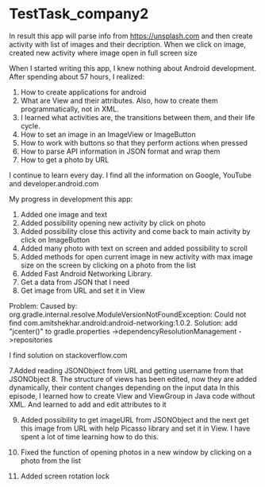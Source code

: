 # TestTask_company2
In result this app will parse info from https://unsplash.com and then create activity with list of images and their decription. When we click on image, created new activity where image open in full screen size

When I started writing this app, I knew nothing about Android development. After spending about 57 hours, I realized:
1. How to create applications for android
2. What are View and their attributes. Also, how to create them programmatically, not in XML.
3. I learned what activities are, the transitions between them, and their life cycle.
4. How to set an image in an ImageView or ImageButton
5. How to work with buttons so that they perform actions when pressed
6. How to parse API information in JSON format and wrap them
7. How to get a photo by URL

I continue to learn every day. I find all the information on Google, YouTube and developer.android.com

My progress in development this app:

1. Added one image and text
2. Added possibility opening new activity by click on photo
3. Added possibility close this activity and come back to main activity by click on ImageButton
4. Added many photo with text on screen and added possibility to scroll
5. Added methods for open current image in new activity with max image size on the screen by clicking on a photo from the list
6. Added Fast Android Networking Library.
7. Get a data from JSON that I need 
8. Get image from URL and set it in View

Problem:
Caused by: org.gradle.internal.resolve.ModuleVersionNotFoundException: Could not find com.amitshekhar.android:android-networking:1.0.2.
Solution: add "jcenter()" to gradle.properties ->dependencyResolutionManagement
->repositories

I find solution on stackoverflow.com

7.Added reading JSONObject from URL and getting username from that JSONObject
8. The structure of views has been edited, now they are added dynamically, their content changes depending on the input data
In this episode, I learned how to create View and ViewGroup in Java code without XML. And learned to add and edit attributes to it

9. Added possibility to get imageURL from JSONObject and the next get this image from URL with help Picasso library and set it in View.
I have spent a lot of time learning how to do this.

10. Fixed the function of opening photos in a new window by clicking on a photo from the list
11. Added screen rotation lock
